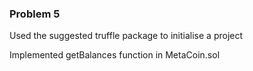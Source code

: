 ### Problem 5

Used the suggested truffle package to initialise a project

Implemented getBalances function in MetaCoin.sol



